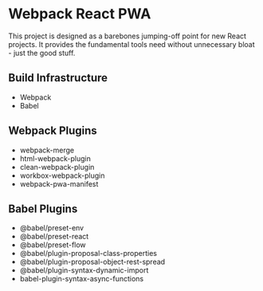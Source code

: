 # Webpack React PWA

This project is designed as a barebones jumping-off point for new React projects. It provides the fundamental tools need without unnecessary bloat - just the good stuff.

## Build Infrastructure

* Webpack
* Babel

## Webpack Plugins
* webpack-merge
* html-webpack-plugin
* clean-webpack-plugin
* workbox-webpack-plugin
* webpack-pwa-manifest

## Babel Plugins
* @babel/preset-env
* @babel/preset-react
* @babel/preset-flow
* @babel/plugin-proposal-class-properties
* @babel/plugin-proposal-object-rest-spread
* @babel/plugin-syntax-dynamic-import
* babel-plugin-syntax-async-functions